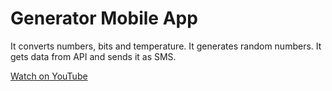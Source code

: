 # Generator Mobile App
It converts numbers, bits and temperature. It generates random numbers. It gets data from API and sends it as SMS.

[Watch on YouTube](https://www.youtube.com/playlist?list=PLfU-PSjwmVmcnAEnnOobhf0e-oGuFQRk3)
